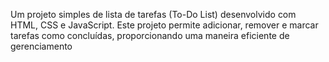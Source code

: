 Um projeto simples de lista de tarefas (To-Do List) desenvolvido com HTML, CSS e JavaScript. 
Este projeto permite adicionar, remover e marcar tarefas como concluídas, proporcionando uma maneira eficiente de gerenciamento
